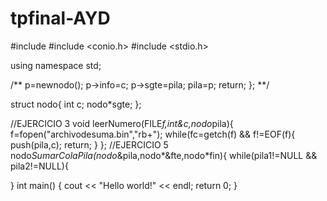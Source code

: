 # tpfinal-AYD
#include <iostream>
#include <conio.h>
#include <stdio.h>



using namespace std;

/**
p=newnodo();
p->info=c;
p->sgte=pila;
pila=p;
return;
}; **/

struct nodo{
int c;
nodo*sgte;
};

//EJERCICIO 3
void leerNumero(FILE*f,int&c,nodo*pila){
    f=fopen("archivodesuma.bin","rb+");
while(fc=getch(f) && f!=EOF(f){
      push(pila,c);
      return;
      }
};
//EJERCICIO 5
nodo*SumarColaPila(nodo*&pila,nodo*&fte,nodo*fin){
while(pila1!=NULL && pila2!=NULL){

}
int main()
{
    cout << "Hello world!" << endl;
    return 0;
}
